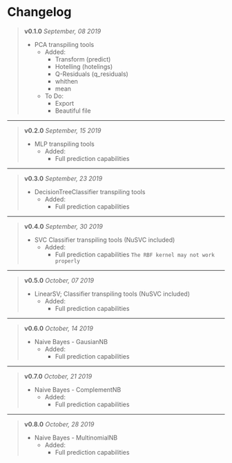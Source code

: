 # Changelog

> __v0.1.0__
> *September, 08 2019*
> + PCA transpiling tools
>   + Added:
>     - Transform (predict)
>     - Hotelling (hotelings)
>     - Q-Residuals (q_residuals)
>     - whithen
>     - mean
>   + To Do:
>     - Export
>     - Beautiful file

----

> __v0.2.0__
> *September, 15 2019*
> + MLP transpiling tools
>   + Added:
>     - Full prediction capabilities

---

> __v0.3.0__
> *September, 23 2019*
> + DecisionTreeClassifier transpiling tools
>   + Added:
>     - Full prediction capabilities

---

> __v0.4.0__
> *September, 30 2019*
> + SVC Classifier transpiling tools (NuSVC included)
>   + Added:
>     - Full prediction capabilities
> `The RBF kernel may not work properly`

---

> __v0.5.0__
> *October, 07 2019*
> + LinearSV; Classifier transpiling tools (NuSVC included)
>   + Added:
>     - Full prediction capabilities

---

> __v0.6.0__
> *October, 14 2019*
> + Naive Bayes - GausianNB
>   + Added:
>     - Full prediction capabilities


---

> __v0.7.0__
> *October, 21 2019*
> + Naive Bayes - ComplementNB
>   + Added:
>     - Full prediction capabilities

---

> __v0.8.0__
> *October, 28 2019*
> + Naive Bayes - MultinomialNB
>   + Added:
>     - Full prediction capabilities
